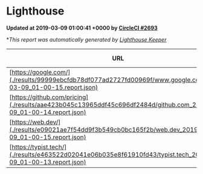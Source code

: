 
# Lighthouse

**Updated at 2019-03-09 01:00:41 +0000 by [CircleCI #2693](https://circleci.com/gh/ItinerisLtd/lighthouse-keeper-example/2693)**

**This report was automatically generated by [Lighthouse Keeper](https://github.com/itinerisltd/lighthouse-keeper)*

| URL | Performance | Accessibility | Best Practices | SEO | PWA | Updated At |
| --- | --- | --- | --- | --- | --- | --- |
| [https://google.com/](./results/99999ebcfdb78df077ad2727fd00969f/www.google.com_2019-03-09_01-00-15.report.json) | 0.91 | 0.71 | 0.93 | 0.82 | 0.58 | 2019-03-09T01:00:15.926Z |
| [https://github.com/pricing](./results/aae423b045c13965ddf45c696df2484d/github.com_2019-03-09_01-00-14.report.json) | 0.8 | 0.89 | 0.93 | 0.91 | 0.58 | 2019-03-09T01:00:14.011Z |
| [https://web.dev/](./results/e09021ae7f54dd9f3b549cb0bc165f2b/web.dev_2019-03-09_01-00-15.report.json) | 0.96 | 0.93 | 0.93 | 0.87 | 1 | 2019-03-09T01:00:15.723Z |
| [https://typist.tech/](./results/e463522d02041e06b035e8f61910fd43/typist.tech_2019-03-09_01-00-13.report.json) | 1 |  |  |  |  | 2019-03-09T01:00:13.147Z |
